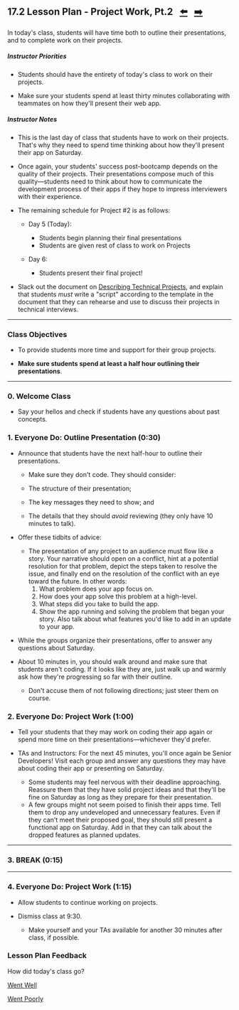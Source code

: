 ## 17.2 Lesson Plan - Project Work, Pt.2 <!--links--> &nbsp; [⬅️](../01-Day/01-LESSON-PLAN.md) &nbsp; [➡️](../03-Day/03-LESSON-PLAN.md)

In today's class, students will have time both to outline their presentations, and to complete work on their projects.

##### Instructor Priorities

* Students should have the entirety of today's class to work on their projects. 

* Make sure your students spend at least thirty minutes collaborating with teammates on how they'll present their web app. 

##### Instructor Notes

* This is the last day of class that students have to work on their projects. That's why they need to spend time thinking about how they'll present their app on Saturday. 

* Once again, your students' success post-bootcamp depends on the quality of their projects. Their presentations compose much of this quality—students need to think about how to communicate the development process of their apps if they hope to impress interviewers with their experience.

* The remaining schedule for Project #2 is as follows:

  * Day 5 (Today):

    * Students begin planning their final presentations
    * Students are given rest of class to work on Projects

  * Day 6:
    * Students present their final project! 

* Slack out the document on [Describing Technical Projects](../../../../01-Class-Content/17-project-2/03-Supplemental/DescribingTechnicalProjects.pdf), and explain that students _must_ write a "script" according to the template in the document that they can rehearse and use to discuss their projects in technical interviews.

- - -

### Class Objectives

* To provide students more time and support for their group projects.

* **Make sure students spend at least a half hour outlining their presentations**.

- - -

### 0. Welcome Class

* Say your hellos and check if students have any questions about past concepts.

### 1. Everyone Do: Outline Presentation (0:30)

* Announce that students have the next half-hour to outline their presentations.

  * Make sure they don't code. They should consider:

  * The structure of their presentation; 
  * The key messages they need to show; and 
  * The details that they should _avoid_ reviewing (they only have 10 minutes to talk).

* Offer these tidbits of advice:

  * The presentation of any project to an audience must flow like a story. Your narrative should open on a conflict, hint at a potential resolution for that problem, depict the steps taken to resolve the issue, and finally end on the resolution of the conflict with an eye toward the future. In other words:
    1. What problem does your app focus on.
    2. How does your app solve this problem at a high-level.
    3. What steps did you take to build the app.
    4. Show the app running and solving the problem that began your story. Also talk about what features you'd like to add in an update to your app.

* While the groups organize their presentations, offer to answer any questions about Saturday. 

* About 10 minutes in, you should walk around and make sure that students aren't coding. If it looks like they are, just walk up and warmly ask how they're progressing so far with their outline. 

  * Don't accuse them of not following directions; just steer them on course.

### 2. Everyone Do: Project Work (1:00)

* Tell your students that they may work on coding their app again or spend more time on their presentations—whichever they'd prefer.

* TAs and Instructors: For the next 45 minutes, you'll once again be Senior Developers! Visit each group and answer any questions they may have about coding their app or presenting on Saturday. 
  * Some students may feel nervous with their deadline approaching. Reassure them that they have solid project ideas and that they'll be fine on Saturday as long as they prepare for their presentation.
  * A few groups might not seem poised to finish their apps time. Tell them to drop any undeveloped and unnecessary features. Even if they can't meet their proposed goal, they should still present a functional app on Saturday. Add in that they can talk about the dropped features as planned updates.

- - -

### 3. BREAK (0:15)

- - -

### 4. Everyone Do: Project Work (1:15)

* Allow students to continue working on projects.

* Dismiss class at 9:30.

  * Make yourself and your TAs available for another 30 minutes after class, if possible.

### Lesson Plan Feedback

How did today's class go?

[Went Well](http://www.surveygizmo.com/s3/4325914/FS-Curriculum-Feedback?format=pt&sentiment=positive&lesson=17.02)

[Went Poorly](http://www.surveygizmo.com/s3/4325914/FS-Curriculum-Feedback?format=pt&sentiment=negative&lesson=17.02)
